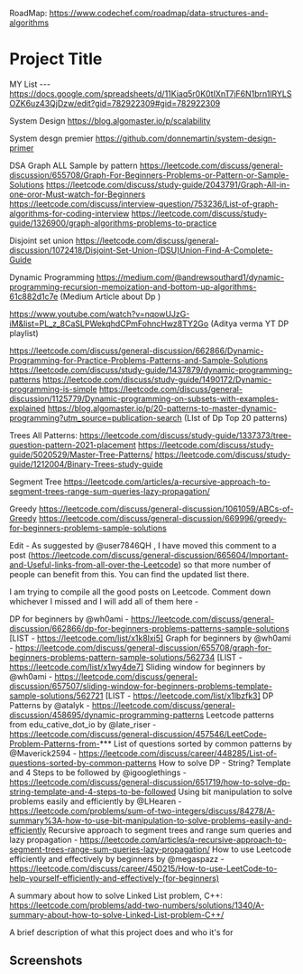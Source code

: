 RoadMap:
https://www.codechef.com/roadmap/data-structures-and-algorithms



# Project Title
MY List   ---https://docs.google.com/spreadsheets/d/11Kiaq5r0K0tIXnT7jF6N1brn1lRYLSOZK6uz43QjDzw/edit?gid=782922309#gid=782922309


System Design
https://blog.algomaster.io/p/scalability

System desgn premier
https://github.com/donnemartin/system-design-primer

DSA
Graph ALL Sample by pattern
  https://leetcode.com/discuss/general-discussion/655708/Graph-For-Beginners-Problems-or-Pattern-or-Sample-Solutions
  https://leetcode.com/discuss/study-guide/2043791/Graph-All-in-one-oror-Must-watch-for-Beginners
  https://leetcode.com/discuss/interview-question/753236/List-of-graph-algorithms-for-coding-interview
  https://leetcode.com/discuss/study-guide/1326900/graph-algorithms-problems-to-practice

Disjoint set union
  https://leetcode.com/discuss/general-discussion/1072418/Disjoint-Set-Union-(DSU)Union-Find-A-Complete-Guide

Dynamic Programming
  https://medium.com/@andrewsouthard1/dynamic-programming-recursion-memoization-and-bottom-up-algorithms-61c882d1c7e  (Medium Article about Dp )
  
  https://www.youtube.com/watch?v=nqowUJzG-iM&list=PL_z_8CaSLPWekqhdCPmFohncHwz8TY2Go   (Aditya verma YT DP playlist)
 
  
https://leetcode.com/discuss/general-discussion/662866/Dynamic-Programming-for-Practice-Problems-Patterns-and-Sample-Solutions
 https://leetcode.com/discuss/study-guide/1437879/dynamic-programming-patterns
 https://leetcode.com/discuss/study-guide/1490172/Dynamic-programming-is-simple
 https://leetcode.com/discuss/general-discussion/1125779/Dynamic-programming-on-subsets-with-examples-explained
 https://blog.algomaster.io/p/20-patterns-to-master-dynamic-programming?utm_source=publication-search  (LIst of Dp Top 20 patterns)

Trees All Patterns:
  https://leetcode.com/discuss/study-guide/1337373/tree-question-pattern-2021-placement
  https://leetcode.com/discuss/study-guide/5020529/Master-Tree-Patterns/
  https://leetcode.com/discuss/study-guide/1212004/Binary-Trees-study-guide


Segment Tree
 https://leetcode.com/articles/a-recursive-approach-to-segment-trees-range-sum-queries-lazy-propagation/

Greedy 
https://leetcode.com/discuss/general-discussion/1061059/ABCs-of-Greedy
https://leetcode.com/discuss/general-discussion/669996/greedy-for-beginners-problems-sample-solutions












Edit - As suggested by @user7846QH , I have moved this comment to a post (https://leetcode.com/discuss/general-discussion/665604/Important-and-Useful-links-from-all-over-the-Leetcode) so that more number of people can benefit from this. You can find the updated list there.

I am trying to compile all the good posts on Leetcode. Comment down whichever I missed and I will add all of them here -

DP for beginners by @wh0ami - https://leetcode.com/discuss/general-discussion/662866/dp-for-beginners-problems-patterns-sample-solutions [LIST - https://leetcode.com/list/x1k8lxi5]
Graph for beginners by @wh0ami - https://leetcode.com/discuss/general-discussion/655708/graph-for-beginners-problems-pattern-sample-solutions/562734 [LIST - https://leetcode.com/list/x1wy4de7]
Sliding window for beginners by @wh0ami - https://leetcode.com/discuss/general-discussion/657507/sliding-window-for-beginners-problems-template-sample-solutions/562721 [LIST - https://leetcode.com/list/x1lbzfk3]
DP Patterns by @atalyk - https://leetcode.com/discuss/general-discussion/458695/dynamic-programming-patterns
Leetcode patterns from edu_cative_dot_io by @late_riser - https://leetcode.com/discuss/general-discussion/457546/LeetCode-Problem-Patterns-from-***
List of questions sorted by common patterns by @Maverick2594 - https://leetcode.com/discuss/career/448285/List-of-questions-sorted-by-common-patterns
How to solve DP - String? Template and 4 Steps to be followed by @igooglethings - https://leetcode.com/discuss/general-discussion/651719/how-to-solve-dp-string-template-and-4-steps-to-be-followed
Using bit manipulation to solve problems easily and efficiently by @LHearen - https://leetcode.com/problems/sum-of-two-integers/discuss/84278/A-summary%3A-how-to-use-bit-manipulation-to-solve-problems-easily-and-efficiently
Recursive approach to segment trees and range sum queries and lazy propagation - https://leetcode.com/articles/a-recursive-approach-to-segment-trees-range-sum-queries-lazy-propagation/
How to use Leetcode efficiently and effectively by beginners by @megaspazz - https://leetcode.com/discuss/career/450215/How-to-use-LeetCode-to-help-yourself-efficiently-and-effectively-(for-beginners)





 

 

 



A summary about how to solve Linked List problem, C++:
https://leetcode.com/problems/add-two-numbers/solutions/1340/A-summary-about-how-to-solve-Linked-List-problem-C++/

A brief description of what this project does and who it's for


## Screenshots

